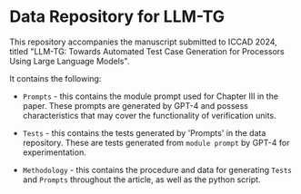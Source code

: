 # Data Repository for LLM-TG

This repository accompanies the manuscript submitted to ICCAD 2024, titled "LLM-TG: Towards Automated Test Case Generation for Processors Using Large Language Models".

It contains the following:

- `Prompts` - this contains the module prompt used for Chapter III in the paper.  These prompts are generated by GPT-4 and possess characteristics that may cover the functionality of verification units.

- `Tests` - this contains the tests generated by 'Prompts' in the data repository.  These are tests generated from `module prompt` by GPT-4 for experimentation.

- `Methodology` - this contains the procedure and data for generating `Tests` and `Prompts` throughout the article, as well as the python script.
